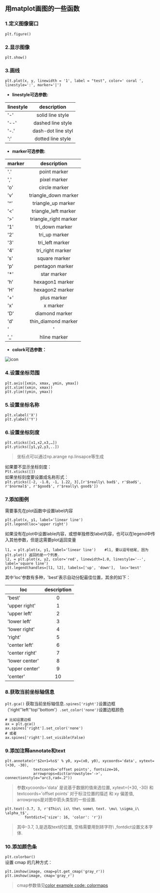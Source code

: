 ## 用matplot画图的一些函数

### 1.定义图像窗口  
`plt.figure()`

### 2.显示图像
`plt.show()`

### 3.画线  
`plt.plot(x, y, linewidth = '1', label = "test", color=' coral ', linestyle=':', marker='|')`

* **linestyle可选参数:** 

| linestyle | description        |
| --------- |:------------------:|
| '-'       | solid line style   |
| '--'      | dashed line style  | 
| '-.'      | dash-dot line styl |
| ':'       | dotted line style  |
 
 * **marker可选参数:**
 
| marker | description           |
| -------|:---------------------:|
| '.'    | point marker          |
| ','    | pixel marker          | 
| 'o'    | circle marker         |
| 'v'    | triangle_down marker  |
| '^'    | triangle_up marker    |
| '<'    | triangle_left marker  | 
| '>'    | triangle_right marker |     
|'1'     | tri_down marker       |
|'2'     | tri_up marker         |
|'3'     | tri_left marker       |
|'4'     | tri_right marker      |
|'s'     | square marker         |
|'p'     | pentagon marker       |
|'*'     | star marker           |
|'h'     | hexagon1 marker       |
|'H'     | hexagon2 marker       |
|'+'     | plus marker           |
|'x'     | x marker              |
|'D'     | diamond marker        |
|'d'     | thin_diamond marker   |
|'|'     | vline marker          |
|'_'     | hline marker          |
 
* **colork可选参数：**

![icon](https://github.com/lhzhong/iNote/blob/master/pic/plt_color.png)

### 4.设置坐标范围
```
plt.axis([xmin, xmax, ymin, ymax])
plt.xlim((xmin, xmax)) 
plt.ylim((ymin, ymax))
```

### 5.设置坐标名称
```
plt.xlabel('X')
plt.ylabel('Y')
```

### 6.设置坐标刻度
```
plt.xticks([x1,x2,x3,…])
plt.yticks([y1,y2,y3,..])
```
> 坐标点可以通过np.arange np.linsapce等生成  

如果要不显示坐标刻度：  
`Plt.xticks([])`  
如果坐标刻度要设置成名称形式：  
`plt.yticks([-2, -1.8, -1, 1.22, 3],[r'$really\ bad$', r'$bad$', r'$normal$', r'$good$', r'$really\ good$'])`

### 7.添加图例  
需要事先在plot函数中设置label内容  
```
plt.plot(x, y1, label='linear line')
plt.legend(loc='upper right')
```
如果没有在plot中设置lable内容，或想单独修改label内容，也可以在legend中传入其他参数，但是这需要plot返回变量  
```
l1, = plt.plot(x, y1, label='linear line')    #l1, 要以逗号结尾, 因为plt.plot() 返回的是一个列表.
l2, = plt.plot(x, y2, color='red', linewidth=1.0, linestyle='--', label='square line')
plt.legend(handles=[l1, l2], labels=['up', 'down'],  loc='best'
```
其中'loc'参数有多种，'best'表示自动分配最佳位置，其余的如下：

| loc           |description|
|---------------|:---------:|
|'best'         | 0         |
|'upper right'  | 1         |
|'upper left'   | 2         |
|'lower left'   | 3         |
|'lower right'  | 4         |
|'right'        | 5         |
|'center left'  | 6         |
|'center right' | 7         |
|'lower center' | 8         |
|'upper center' | 9         |
|'center'       | 10        |

### 8.获取当前坐标轴信息

`plt.gca()` 获取当前坐标轴信息`.spines['right']`设置边框（'right''left''top''bottom'）`.set_color('none')`设置边框颜色  
```
# 比如设置边框
ax = plt.gca()
ax.spines['right'].set_color('none')
# 或者
ax.spines['right'].set_visible(False)
```

### 9.添加注释annotate和text
```
plt.annotate(r'$2x+1=%s$' % y0, xy=(x0, y0), xycoords='data', xytext=(+30, -30),
             textcoords='offset points', fontsize=16,
             arrowprops=dict(arrowstyle='->', connectionstyle="arc3,rad=.2"))

```
> 参数xycoords='data' 是说基于数据的值来选位置, xytext=(+30, -30) 和 textcoords='offset points' 对于标注位置的描述 和 xy 偏差值, arrowprops是对图中箭头类型的一些设置.
```
plt.text(-3.7, 3, r'$This\ is\ the\ some\ text. \mu\ \sigma_i\ \alpha_t$',
         fontdict={'size': 16, 'color': 'r'})

```
> 其中-3.7, 3,是选取text的位置, 空格需要用到转字符\ ,fontdict设置文本字体.

### 10.添加颜色条  
`plt.colorbar()`  
设置 cmap 的几种方式：  
```
plt.imshow(image, cmap=plt.get_cmap('gray_r'))
plt.imshow(image, cmap='gray_r')
```
> cmap参数值见[color example code: colormaps](https://matplotlib.org/examples/color/colormaps_reference.html)
